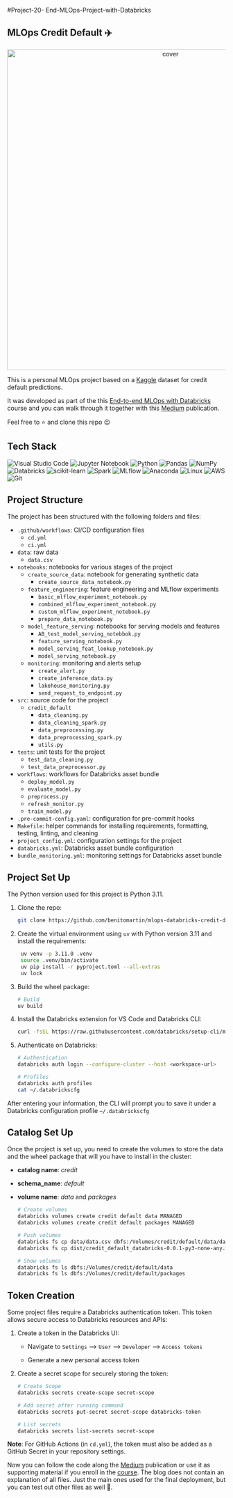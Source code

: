 #Project-20- End-MLOps-Project-with-Databricks

## MLOps Credit Default ✈️

<p align="center">
<img width="737" alt="cover" src="https://github.com/user-attachments/assets/a1c18fba-9e39-45b5-8fcd-bceb1f5f5af9">
</p>

This is a personal MLOps project based on a [Kaggle](https://www.kaggle.com/datasets/uciml/default-of-credit-card-clients-dataset/data) dataset for credit default predictions.

It was developed as part of the this [End-to-end MLOps with Databricks](https://maven.com/marvelousmlops/mlops-with-databricks) course and you can walk through it together with this [Medium](https://medium.com/@benitomartin/8cd9a85cc3c0) publication.

Feel free to ⭐ and clone this repo 😉

## Tech Stack

![Visual Studio Code](https://img.shields.io/badge/Visual%20Studio%20Code-0078d7.svg?style=for-the-badge&logo=visual-studio-code&logoColor=white)
![Jupyter Notebook](https://img.shields.io/badge/jupyter-%23FA0F00.svg?style=for-the-badge&logo=jupyter&logoColor=white)
![Python](https://img.shields.io/badge/python-3670A0?style=for-the-badge&logo=python&logoColor=ffdd54)
![Pandas](https://img.shields.io/badge/pandas-%23150458.svg?style=for-the-badge&logo=pandas&logoColor=white)
![NumPy](https://img.shields.io/badge/numpy-%23013243.svg?style=for-the-badge&logo=numpy&logoColor=white)
![Databricks](https://img.shields.io/badge/Databricks-FF3621?style=for-the-badge&logo=Databricks&logoColor=white)
![scikit-learn](https://img.shields.io/badge/scikit--learn-%23F7931E.svg?style=for-the-badge&logo=scikit-learn&logoColor=white)
![Spark](https://img.shields.io/badge/Apache_Spark-FFFFFF?style=for-the-badge&logo=apachespark&logoColor=#E35A16)
![MLflow](https://img.shields.io/badge/MLflow-0194E2.svg?style=for-the-badge&logo=MLflow&logoColor=white)
![Anaconda](https://img.shields.io/badge/Anaconda-%2344A833.svg?style=for-the-badge&logo=anaconda&logoColor=white)
![Linux](https://img.shields.io/badge/Linux-FCC624?style=for-the-badge&logo=linux&logoColor=white)
![AWS](https://img.shields.io/badge/AWS-%23FF9900.svg?style=for-the-badge&logo=amazon-aws&logoColor=white)
![Git](https://img.shields.io/badge/git-%23F05033.svg?style=for-the-badge&logo=git&logoColor=white)

## Project Structure

The project has been structured with the following folders and files:

- `.github/workflows`: CI/CD configuration files
  - `cd.yml`
  - `ci.yml`
- `data`: raw data
  - `data.csv`
- `notebooks`: notebooks for various stages of the project
  - `create_source_data`: notebook for generating synthetic data
    - `create_source_data_notebook.py`
  - `feature_engineering`: feature engineering and MLflow experiments
    - `basic_mlflow_experiment_notebook.py`
    - `combined_mlflow_experiment_notebook.py`
    - `custom_mlflow_experiment_notebook.py`
    - `prepare_data_notebook.py`
  - `model_feature_serving`: notebooks for serving models and features
    - `AB_test_model_serving_notebbok.py`
    - `feature_serving_notebook.py`
    - `model_serving_feat_lookup_notebook.py`
    - `model_serving_notebook.py`
  - `monitoring`: monitoring and alerts setup
    - `create_alert.py`
    - `create_inference_data.py`
    - `lakehouse_monitoring.py`
    - `send_request_to_endpoint.py`
- `src`: source code for the project
  - `credit_default`
    - `data_cleaning.py`
    - `data_cleaning_spark.py`
    - `data_preprocessing.py`
    - `data_preprocessing_spark.py`
    - `utils.py`
- `tests`: unit tests for the project
  - `test_data_cleaning.py`
  - `test_data_preprocessor.py`
- `workflows`: workflows for Databricks asset bundle
  - `deploy_model.py`
  - `evaluate_model.py`
  - `preprocess.py`
  - `refresh_monitor.py`
  - `train_model.py`
- `.pre-commit-config.yaml`: configuration for pre-commit hooks
- `Makefile`: helper commands for installing requirements, formatting, testing, linting, and cleaning
- `project_config.yml`: configuration settings for the project
- `databricks.yml`: Databricks asset bundle configuration
- `bundle_monitoring.yml`: monitoring settings for Databricks asset bundle

## Project Set Up

The Python version used for this project is Python 3.11.

1. Clone the repo:

   ```bash
   git clone https://github.com/benitomartin/mlops-databricks-credit-default.git
   ```

2. Create the virtual environment using `uv` with Python version 3.11 and install the requirements:

   ```bash
    uv venv -p 3.11.0 .venv
    source .venv/bin/activate
    uv pip install -r pyproject.toml --all-extras
    uv lock
    ```

3. Build the wheel package:

    ```bash
    # Build
    uv build
    ```

4. Install the Databricks extension for VS Code and Databricks CLI:

   ```bash
   curl -fsSL https://raw.githubusercontent.com/databricks/setup-cli/main/install.sh | sh
   ```

5. Authenticate on Databricks:

   ```bash
   # Authentication
   databricks auth login --configure-cluster --host <workspace-url>

   # Profiles
   databricks auth profiles
   cat ~/.databrickscfg
   ```

After entering your information, the CLI will prompt you to save it under a Databricks configuration profile `~/.databrickscfg`


## Catalog Set Up

Once the project is set up, you need to create the volumes to store the data and the wheel package that will you have to install in the cluster:

- **catalog name**: *credit*
- **schema_name**: *default*
- **volume name**: *data* and *packages*

  ```bash
  # Create volumes
  databricks volumes create credit default data MANAGED
  databricks volumes create credit default packages MANAGED

  # Push volumes
  databricks fs cp data/data.csv dbfs:/Volumes/credit/default/data/data.csv
  databricks fs cp dist/credit_default_databricks-0.0.1-py3-none-any.whl dbfs:/Volumes/credit/default/packages

  # Show volumes
  databricks fs ls dbfs:/Volumes/credit/default/data
  databricks fs ls dbfs:/Volumes/credit/default/packages
  ```

## Token Creation

Some project files require a Databricks authentication token. This token allows secure access to Databricks resources and APIs:

1. Create a token in the Databricks UI:

   - Navigate to `Settings` --> `User` --> `Developer` --> `Access tokens`

   - Generate a new personal access token

2. Create a secret scope for securely storing the token:

    ```bash
    # Create Scope
    databricks secrets create-scope secret-scope

    # Add secret after running command
    databricks secrets put-secret secret-scope databricks-token

    # List secrets
    databricks secrets list-secrets secret-scope
    ```

**Note**: For GitHub Actions (in `cd.yml`), the token must also be added as a GitHub Secret in your repository settings.

Now you can follow the code along the [Medium](https://medium.com/@benitomartin/8cd9a85cc3c0) publication or use it as supporting material if you enroll in the [course](https://maven.com/marvelousmlops/mlops-with-databricks). The blog does not contain an explanation of all files. Just the main ones used for the final deployment, but you can test out other files as well 🙂.
